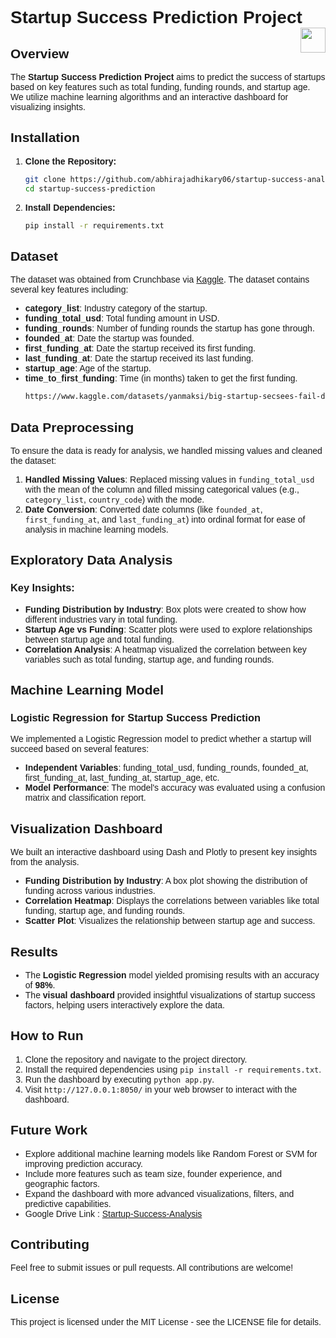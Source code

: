 <link href="https://fonts.googleapis.com/css2?family=Poppins:wght@400;500;600&display=swap" rel="stylesheet">

<style>
body {
    font-family: 'Poppins', sans-serif;
}
</style>

# Startup Success Prediction Project <img src="https://i.pinimg.com/originals/bd/78/b5/bd78b57fa09b08793f3e018bb549b49b.gif" width="40px" align="right">

## Overview

The **Startup Success Prediction Project** aims to predict the success of startups based on key features such as total funding, funding rounds, and startup age. We utilize machine learning algorithms and an interactive dashboard for visualizing insights.

## Installation

1. **Clone the Repository:**
   ```bash
   git clone https://github.com/abhirajadhikary06/startup-success-analysis.git
   cd startup-success-prediction
2. **Install Dependencies:**
   ```bash
   pip install -r requirements.txt
## Dataset

The dataset was obtained from Crunchbase via [Kaggle](https://www.kaggle.com/datasets/yanmaksi/big-startup-secsees-fail-dataset-from-crunchbase). The dataset contains several key features including:

-   **category_list**: Industry category of the startup.
-   **funding_total_usd**: Total funding amount in USD.
-   **funding_rounds**: Number of funding rounds the startup has gone through.
-   **founded_at**: Date the startup was founded.
-   **first_funding_at**: Date the startup received its first funding.
-   **last_funding_at**: Date the startup received its last funding.
-   **startup_age**: Age of the startup.
-   **time_to_first_funding**: Time (in months) taken to get the first funding.
    ```bash
    https://www.kaggle.com/datasets/yanmaksi/big-startup-secsees-fail-dataset-from-crunchbase
   ##  Data Preprocessing
To ensure the data is ready for analysis, we handled missing values and cleaned the dataset:

1.  **Handled Missing Values**: Replaced missing values in `funding_total_usd` with the mean of the column and filled missing categorical values (e.g., `category_list`, `country_code`) with the mode.
2.  **Date Conversion**: Converted date columns (like `founded_at`, `first_funding_at`, and `last_funding_at`) into ordinal format for ease of analysis in machine learning models.   
## Exploratory Data Analysis

### **Key Insights:**

-   **Funding Distribution by Industry**: Box plots were created to show how different industries vary in total funding.
-   **Startup Age vs Funding**: Scatter plots were used to explore relationships between startup age and total funding.
-   **Correlation Analysis**: A heatmap visualized the correlation between key variables such as total funding, startup age, and funding rounds.
## **Machine Learning Model**

### **Logistic Regression for Startup Success Prediction**

We implemented a Logistic Regression model to predict whether a startup will succeed based on several features:

-   **Independent Variables**: funding_total_usd, funding_rounds, founded_at, first_funding_at, last_funding_at, startup_age, etc.
-   **Model Performance**: The model's accuracy was evaluated using a confusion matrix and classification report.
## **Visualization Dashboard**

We built an interactive dashboard using Dash and Plotly to present key insights from the analysis.

-   **Funding Distribution by Industry**: A box plot showing the distribution of funding across various industries.
-   **Correlation Heatmap**: Displays the correlations between variables like total funding, startup age, and funding rounds.
-   **Scatter Plot**: Visualizes the relationship between startup age and success.
## **Results**

-   The **Logistic Regression** model yielded promising results with an accuracy of **98%**.
-   The **visual dashboard** provided insightful visualizations of startup success factors, helping users interactively explore the data.
 ## **How to Run**

1.  Clone the repository and navigate to the project directory.
2.  Install the required dependencies using `pip install -r requirements.txt`.
3.  Run the dashboard by executing `python app.py`.
4.  Visit `http://127.0.0.1:8050/` in your web browser to interact with the dashboard.
## Future Work

-   Explore additional machine learning models like Random Forest or SVM for improving prediction accuracy.
-   Include more features such as team size, founder experience, and geographic factors.
-   Expand the dashboard with more advanced visualizations, filters, and predictive capabilities.
-   Google Drive Link : [Startup-Success-Analysis](https://drive.google.com/drive/folders/1l3YFj57CHDhu7KAvSCeIQk2RrufWzxdY?usp=sharing)
## Contributing

Feel free to submit issues or pull requests. All contributions are welcome!
## License

This project is licensed under the MIT License - see the LICENSE file for details.
